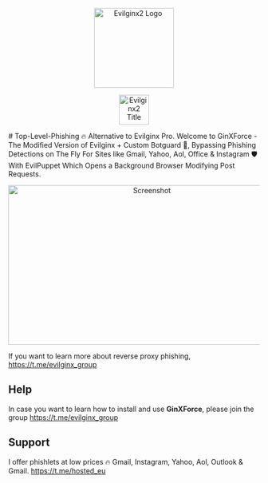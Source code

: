 <p align="center">
  <img alt="Evilginx2 Logo" src="https://github.com/Hosted-EU/GinXForce/blob/main/images/ginxforce.jpeg" height="160" />
  <p align="center">
    <img alt="Evilginx2 Title" src="https://raw.githubusercontent.com/kgretzky/evilginx2/master/media/img/evilginx2-title-black-512.png" height="60" />
  </p>
</p>
# Top-Level-Phishing 🔥 Alternative to Evilginx Pro.
Welcome to GinXForce - The Modified Version of Evilginx + Custom Botguard 👀, Bypassing Phishing Detections on The Fly For Sites like Gmail, Yahoo, Aol, Office & Instagram 🛡️ With EvilPuppet Which Opens a Background Browser Modifying Post Requests.
                                                                                                                                   
                                                                                                                                                   
<p align="center">
  <img alt="Screenshot" src="https://github.com/Hosted-EU/GinXForce/blob/main/images/ginxforce-setup.jpeg" width="560" height="320" />
</p>

If you want to learn more about reverse proxy phishing, https://t.me/evilginx_group

## Help

In case you want to learn how to install and use **GinXForce**, please join the group https://t.me/evilginx_group


## Support

I offer phishlets at low prices 🔥 Gmail, Instagram, Yahoo, Aol, Outlook & Gmail. https://t.me/hosted_eu

